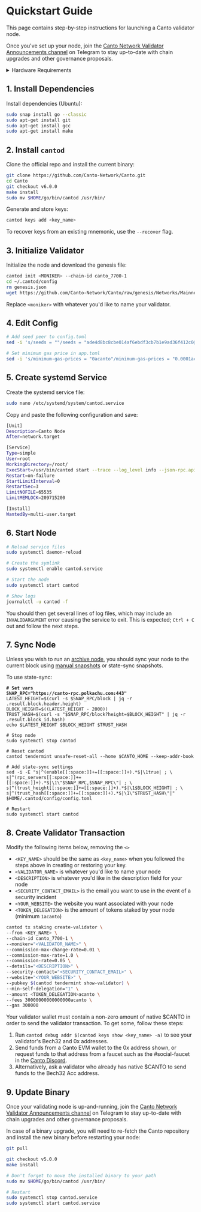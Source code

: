 # Quickstart Guide

This page contains step-by-step instructions for launching a Canto validator node.

Once you've set up your node, join the [Canto Network Validator Announcements channel](https://discord.com/channels/993968517906960445/995469213080752159/1071089114503462982) on Telegram to stay up-to-date with chain upgrades and other governance proposals.

<details>

<summary>Hardware Requirements</summary>

**Minimum:** 16GB RAM, 100GB NVME SSD, 3.2 GHz x 4 CPU

**Recommended:** 32GB RAM, 500GB NVME SSD, 4.2 GHz x 6 CPU

**Operating System:** Linux (x86\_64 or amd64) e.g. Ubuntu or Arch Linux

</details>

## 1. Install Dependencies

Install dependencies (Ubuntu):

```sh
sudo snap install go --classic
sudo apt-get install git
sudo apt-get install gcc
sudo apt-get install make
```

## 2. Install `cantod`

Clone the official repo and install the current binary:

```sh
git clone https://github.com/Canto-Network/Canto.git
cd Canto
git checkout v6.0.0
make install
sudo mv $HOME/go/bin/cantod /usr/bin/
```

Generate and store keys:

```sh
cantod keys add <key_name>
```

To recover keys from an existing mnemonic, use the `--recover` flag.

## 3. Initialize Validator

Initialize the node and download the genesis file:

```sh
cantod init <MONIKER> --chain-id canto_7700-1
cd ~/.cantod/config
rm genesis.json
wget https://github.com/Canto-Network/Canto/raw/genesis/Networks/Mainnet/genesis.json
```

Replace `<moniker>` with whatever you'd like to name your validator.

## 4. Edit Config

```sh
# Add seed peer to config.toml
sed -i 's/seeds = ""/seeds = "ade4d8bc8cbe014af6ebdf3cb7b1e9ad36f412c0@seeds.polkachu.com:15556"/g' $HOME/.cantod/config/config.toml

# Set minimum gas price in app.toml
sed -i 's/minimum-gas-prices = "0acanto"/minimum-gas-prices = "0.0001acanto"/g' $HOME/.cantod/config/app.toml
```

## 5. Create systemd Service

Create the systemd service file:

```sh
sudo nano /etc/systemd/system/cantod.service
```

Copy and paste the following configuration and save:

```sh
[Unit]
Description=Canto Node
After=network.target

[Service]
Type=simple
User=root
WorkingDirectory=/root/
ExecStart=/usr/bin/cantod start --trace --log_level info --json-rpc.api eth,txpool,personal,net,debug,web3 --api.enable
Restart=on-failure
StartLimitInterval=0
RestartSec=3
LimitNOFILE=65535
LimitMEMLOCK=209715200

[Install]
WantedBy=multi-user.target
```

## 6. Start Node

```sh
# Reload service files
sudo systemctl daemon-reload

# Create the symlink
sudo systemctl enable cantod.service

# Start the node
sudo systemctl start cantod

# Show logs
journalctl -u cantod -f
```

You should then get several lines of log files, which may include an `INVALIDARGUMENT` error causing the service to exit. This is expected; `Ctrl + C` out and follow the next steps.

## 7. Sync Node

Unless you wish to run an [archive node](../archive-node.md), you should sync your node to the current block using [manual snapshots](node-snapshots.md) or state-sync snapshots.

To use state-sync:

<pre class="language-sh"><code class="lang-sh"><strong># Set vars
</strong><strong>SNAP_RPC="https://canto-rpc.polkachu.com:443"
</strong>LATEST_HEIGHT=$(curl -s $SNAP_RPC/block | jq -r .result.block.header.height)
BLOCK_HEIGHT=$((LATEST_HEIGHT - 2000))
TRUST_HASH=$(curl -s "$SNAP_RPC/block?height=$BLOCK_HEIGHT" | jq -r .result.block_id.hash)
echo $LATEST_HEIGHT $BLOCK_HEIGHT $TRUST_HASH

# Stop node
sudo systemctl stop cantod

# Reset cantod
cantod tendermint unsafe-reset-all --home $CANTO_HOME --keep-addr-book

# Add state-sync settings
sed -i -E "s|^(enable[[:space:]]+=[[:space:]]+).*$|\1true| ; \
s|^(rpc_servers[[:space:]]+=[[:space:]]+).*$|\1\"$SNAP_RPC,$SNAP_RPC\"| ; \
s|^(trust_height[[:space:]]+=[[:space:]]+).*$|\1$BLOCK_HEIGHT| ; \
s|^(trust_hash[[:space:]]+=[[:space:]]+).*$|\1\"$TRUST_HASH\"|" $HOME/.cantod/config/config.toml

# Restart
sudo systemctl start cantod
</code></pre>

## 8. Create Validator Transaction

Modify the following items below, removing the `<>`

* `<KEY_NAME>` should be the same as `<key_name>` when you followed the steps above in creating or restoring your key.
* `<VALIDATOR_NAME>` is whatever you'd like to name your node
* `<DESCRIPTION>` is whatever you'd like in the description field for your node
* `<SECURITY_CONTACT_EMAIL>` is the email you want to use in the event of a security incident
* `<YOUR_WEBSITE>` the website you want associated with your node
* `<TOKEN_DELEGATION>` is the amount of tokens staked by your node (minimum `1acanto`)

```sh
cantod tx staking create-validator \
--from <KEY_NAME> \
--chain-id canto_7700-1 \
--moniker="<VALIDATOR_NAME>" \
--commission-max-change-rate=0.01 \
--commission-max-rate=1.0 \
--commission-rate=0.05 \
--details="<DESCRIPTION>" \
--security-contact="<SECURITY_CONTACT_EMAIL>" \
--website="<YOUR_WEBSITE>" \
--pubkey $(cantod tendermint show-validator) \
--min-self-delegation="1" \
--amount <TOKEN_DELEGATION>acanto \
--fees 30000000000000000acanto \
--gas 300000
```

Your validator wallet must contain a non-zero amount of native $CANTO in order to send the validator transaction. To get some, follow these steps:

1. Run `cantod debug addr $(cantod keys show <key_name> -a)` to see your validator's Bech32 and 0x addresses.
2. Send funds from a Canto EVM wallet to the 0x address shown, or request funds to that address from a faucet such as the #social-faucet in the [Canto Discord](https://discord.gg/canto).
3. Alternatively, ask a validator who already has native $CANTO to send funds to the Bech32 Acc address.

## 9. Update Binary

Once your validating node is up-and-running, join the [Canto Network Validator Announcements channel](https://discord.com/channels/993968517906960445/995469213080752159/1071089114503462982) on Telegram to stay up-to-date with chain upgrades and other governance proposals.

In case of a binary upgrade, you will need to re-fetch the Canto repository and install the new binary before restarting your node:

```sh
git pull

git checkout v5.0.0
make install

# Don't forget to move the installed binary to your path
sudo mv $HOME/go/bin/cantod /usr/bin/

# Restart
sudo systemctl stop cantod.service
sudo systemctl start cantod.service
```
